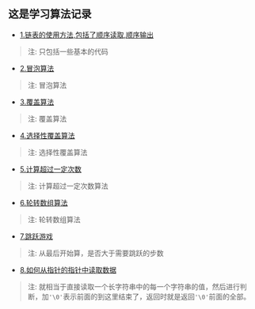 ## 这是学习算法记录

* [1.链表的使用方法,包括了顺序读取,顺序输出](./1.链表/存取数据交换.c) 

> 注: 只包括一些基本的代码

* [2.冒泡算法](./2.冒泡算法/冒泡算法.c)

> 注: 冒泡算法

* [3.覆盖算法](./3.覆盖算法/覆盖算法.c)

> 注: 覆盖算法

* [4.选择性覆盖算法](./4.选择性覆盖算法/选择性覆盖算法.c)

> 注: 选择性覆盖算法

* [5.计算超过一定次数](./5.计算次数算法/计算超过一定次数.c)

> 注: 计算超过一定次数算法

* [6.轮转数组算法](./6.轮转数组算法/轮转数组.c)

> 注: 轮转数组算法

* [7.跳跃游戏](./7.跳跃游戏/跳跃游戏.c)

> 注: 从最后开始算，是否大于需要跳跃的步数

* [8.如何从指针的指针中读取数据](./8.如何从指针的指针中读取数据/最长公共前缀.c)
> 注: 就相当于直接读取一个长字符串中的每一个字符串的值，然后进行判断，加``'\0'``表示前面的到这里结束了，返回时就是返回`'\0'`前面的全部。